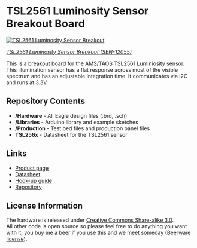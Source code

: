TSL2561 Luminosity Sensor Breakout Board
=================

[![TSL2561 Luminosity Sensor Breakout](https://dlnmh9ip6v2uc.cloudfront.net//images/products/1/2/0/5/5/12055-01.jpg)](https://www.sparkfun.com/products/12055)

[*TSL2561 Luminosity Sensor Breakout (SEN-12055)*](https://www.sparkfun.com/products/12055)

This is a breakout board for the AMS/TAOS TSL2561 Luminiosity sensor.
This illumination sensor has a flat response across most of the visible spectrum and has an adjustable integration time. 
It communicates via I2C and runs at 3.3V. 

Repository Contents
-------------------
* **/Hardware** - All Eagle design files (.brd, .sch)
* **/Libraries** - Arduino library and example sketches
* **/Production** - Test bed files and production panel files
* **TSL256x** - Datasheet for the TSL2561 sensor

Links
-----
* [Product page](https://www.sparkfun.com/products/12055)
* [Datasheet](https://github.com/sparkfun/TSL2561_Luminosity_Sensor_BOB/blob/master/TSL256x.pdf?raw=true)
* [Hook-up guide](https://learn.sparkfun.com/tutorials/getting-started-with-the-tsl2561-luminosity-sensor)
* [Repository](https://github.com/sparkfun/TSL2561_Luminosity_Sensor_BOB)

License Information
-------------------
The hardware is released under [Creative Commons Share-alike 3.0](http://creativecommons.org/licenses/by-sa/3.0/).  
All other code is open source so please feel free to do anything you want with it; you buy me a beer if you use this and we meet someday ([Beerware license](http://en.wikipedia.org/wiki/Beerware)).
